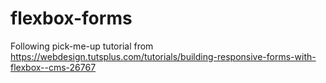 # flexbox-forms
Following pick-me-up tutorial from https://webdesign.tutsplus.com/tutorials/building-responsive-forms-with-flexbox--cms-26767
